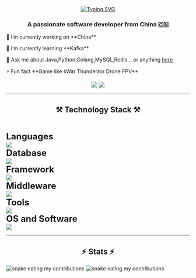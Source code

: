 <div align="center">
    <a href="https://git.io/typing-svg"><img
            src="https://readme-typing-svg.herokuapp.com?font=Fira+Code&size=35&pause=1000&color=8487FF&vCenter=true&width=435&lines=Hello+My+friend;Welcome+to+My+Github"
            alt="Typing SVG" /></a>
</div>
<h3 align="center">A passionate software developer from China 🇨🇳</h3>
<div>
    <p>🔭 I’m currently working on **China**</p>
    <p>🌱 I’m currently learning **Kafka**</p>
    <p>💬 Ask me about Java,Python,Golang,MySQL,Redis... or anything
        <a href="https://github.com/code2tan/code2tan/issues">here</a>
    </p>
    <p>
        ⚡ Fun fact **Game like 《War Thunder》or Drone FPV**
    </p>
</div>
<div align="center">
    <a href="mailto:495140477@qq.com">
        <img src="https://img.shields.io/badge/Gmail-333333?style=for-the-badge&logo=gmail&logoColor=white" />
    </a>
    <a href="https://www.workingcode.work">
        <img src="https://img.shields.io/badge/Blogger-FF5722?style=for-the-badge&logo=blogger&logoColor=white" />
    </a>
</div>
<hr />
<h2 align="center">⚒️ Technology Stack ⚒️</h2>
<div style="font-size: 24;">
    </br><b>Languages</b></br>
    <img src="https://skillicons.dev/icons?i=java,python,go,c,js,ts,css,md&theme=light">
    </br><b>Database</b></br>
    <img src="https://skillicons.dev/icons?i=mysql,redis,mongodb,sqlite&theme=light">
    </br><b>Framework</b></br>
    <img src="https://skillicons.dev/icons?i=spring,pytorch,react&theme=light">
    </br><b>Middleware</b></br>
    <img src="https://skillicons.dev/icons?i=rabbitmq,kafka,nginx,prometheus&theme=light">
    </br><b>Tools</b></br>
    <img src="https://skillicons.dev/icons?i=git,github,maven,gradle,figma,idea,vscode,vim&theme=light">
    </br><b>OS and Software</b></br>
    <img src="https://skillicons.dev/icons?i=linux,postman&theme=light">
</div>
<hr />
<h2 align="center">⚡ Stats ⚡</h2>
<div>
    <img alt="snake eating my contributions"
        src="https://github-readme-stats.vercel.app/api/top-langs/?username=code2tan&hide=HTML" />
    <img alt="snake eating my contributions"
        src="https://github-readme-stats.vercel.app/api?username=code2tan&theme=buefy&show_icons=true" />
</div>